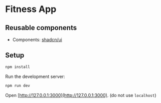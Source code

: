# Fitness App

## Reusable components

- Components: [shadcn/ui](https://ui.shadcn.com/docs/components/accordion)

## Setup

```bash
npm install
```

Run the development server:

```bash
npm run dev
```

Open [http://127.0.0.1:3000](http://127.0.0.1:3000). (do not use `localhost`)